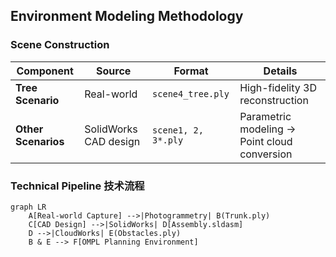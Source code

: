 ## Environment Modeling Methodology 
### Scene Construction
| Component        | Source                 | Format | Details                  |
|------------------|------------------------|--------|--------------------------|
| **Tree Scenario**  | Real-world | `scene4_tree.ply` | High-fidelity 3D reconstruction |
| **Other Scenarios**  | SolidWorks CAD design | `scene1, 2, 3*.ply` | Parametric modeling → Point cloud conversion |

### Technical Pipeline 技术流程
```mermaid
graph LR
    A[Real-world Capture] -->|Photogrammetry| B(Trunk.ply)
    C[CAD Design] -->|SolidWorks| D[Assembly.sldasm]
    D -->|CloudWorks| E(Obstacles.ply)
    B & E --> F[OMPL Planning Environment]
